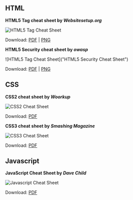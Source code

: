 HTML
----

**HTML5 Tag cheat sheet by _Websitesetup.org_**

![HTML5 Tag Cheat Sheet](https://raw.githubusercontent.com/logeshpaul/Frontend-Cheat-Sheets/master/images/html5-cheatsheet-preview.png "HTML5 Tag Cheat Sheet")

Download: [PDF](https://raw.githubusercontent.com/logeshpaul/Frontend-Cheat-Sheets/master/download/HTML5-cheat-sheet.pdf) | [PNG](https://raw.githubusercontent.com/logeshpaul/Frontend-Cheat-Sheets/master/images/html5-cheat-sheet.png)

**HTML5 Security cheat sheet by _owasp_**

![HTML5 Tag Cheat Sheet]("HTML5 Security Cheat Sheet")

Download: [PDF]() | [PNG]()

CSS
----

**CSS2 cheat sheet by _Woorkup_**

![CSS2 Cheat Sheet](https://raw.githubusercontent.com/logeshpaul/Frontend-Cheat-Sheets/master/images/css2-cheatsheet-preview.png "CSS2 Cheat Sheet")

Download: [PDF](https://raw.githubusercontent.com/logeshpaul/Frontend-Cheat-Sheets/master/download/CSS2-Visual-Cheat-Sheet.pdf)

**CSS3 cheat sheet by _Smashing Magazine_**

![CSS3 Cheat Sheet](https://raw.githubusercontent.com/logeshpaul/Frontend-Cheat-Sheets/master/images/css3-cheatsheet-preview.png "CSS3 Cheat Sheet")

Download: [PDF](https://raw.githubusercontent.com/logeshpaul/Frontend-Cheat-Sheets/master/download/css3-cheat-sheet.pdf)

Javascript
----------

**JavaScript Cheat Sheet by _Dave Child_**

![Javascript Cheat Sheet](https://raw.githubusercontent.com/logeshpaul/Frontend-Cheat-Sheets/master/images/javascript-cheatsheet-preview.png "Javascript Cheat Sheet")

Download: [PDF](https://raw.githubusercontent.com/logeshpaul/Frontend-Cheat-Sheets/master/download/javascript-cheat-sheet.pdf)




